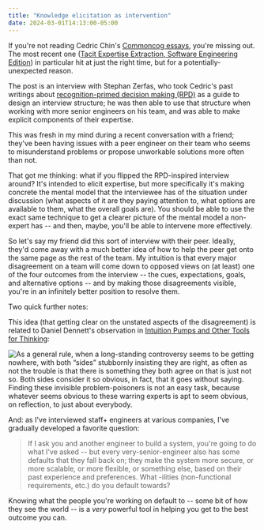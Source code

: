 ```yaml
---
title: "Knowledge elicitation as intervention"
date: 2024-03-01T14:13:00-05:00
---
```


If you're not reading Cedric Chin's [Commoncog essays](https://commoncog.com/), you're missing out. The most recent one ([Tacit Expertise Extraction, Software Engineering Edition](https://commoncog.com/tacit-expertise-extraction-software-engineer/)) in particular hit at just the right time, but for a potentially-unexpected reason.

The post is an interview with Stephan Zerfas, who took Cedric's past writings about [recognition-primed decision making (RPD)](https://en.wikipedia.org/wiki/Recognition-primed_decision) as a guide to design an interview structure; he was then able to use that structure when working with more senior engineers on his team, and was able to make explicit components of their expertise.

This was fresh in my mind during a recent conversation with a friend; they've been having issues with a peer engineer on their team who seems to misunderstand problems or propose unworkable solutions more often than not.

That got me thinking: what if you flipped the RPD-inspired interview around? It's intended to elicit expertise, but more specifically it's making concrete the mental model that the interviewee has of the situation under discussion (what aspects of it are they paying attention to, what options are available to them, what the overall goals are). You should be able to use the exact same technique to get a clearer picture of the mental model a non-expert has -- and then, maybe, you'll be able to intervene more effectively.

So let's say my friend did this sort of interview with their peer. Ideally, they'd come away with a much better idea of how to help the peer get onto the same page as the rest of the team. My intuition is that every major disagreement on a team will come down to opposed views on (at least) one of the four outcomes from the interview -- the cues, expectations, goals, and alternative options -- and by making those disagreements visible, you're in an infinitely better position to resolve them.

Two quick further notes:

This idea (that getting clear on the unstated aspects of the disagreement) is related to Daniel Dennett's observation in [Intuition Pumps and Other Tools for Thinking](https://bookshop.org/p/books/intuition-pumps-and-other-tools-for-thinking-daniel-c-dennett/7333126?ean=9780393348781):

![As a general rule, when a long-standing controversy seems to be getting nowhere, with both “sides” stubbornly insisting they are right, as often as not the trouble is that there is something they both agree on that is just not so. Both sides consider it so obvious, in fact, that it goes without saying. Finding these invisible problem-poisoners is not an easy task, because whatever seems obvious to these warring experts is apt to seem obvious, on reflection, to just about everybody.](/img/dennett-quote.png)

And: as I've interviewed staff+ engineers at various companies, I've gradually developed a favorite question:

> If I ask you and another engineer to build a system, you're going to do what I've asked -- but every very-senior-engineer also has some defaults that they fall back on; they make the system more secure, or more scalable, or more flexible, or something else, based on their past experience and preferences. What -ilities (non-functional requirements, etc.) do you default towards?

Knowing what the people you're working on default to -- some bit of how they see the world -- is a _very_ powerful tool in helping you get to the best outcome you can.
